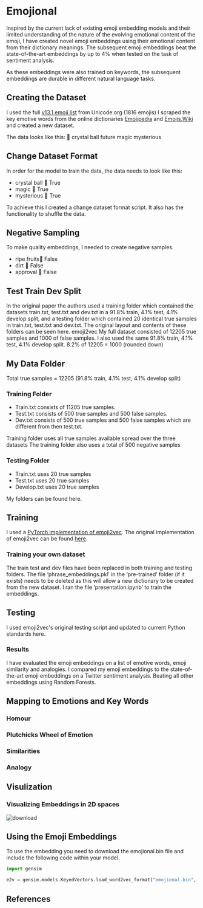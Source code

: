 # Emojional
Inspired by the current lack of existing emoji embedding models and their limited understanding of the nature of the evolving emotional content of the emoji, I have created novel emoji embeddings using their emotional content from their dictionary meanings. The subsequent emoji embeddings beat the state-of-the-art embeddings by up to 4% when tested on the task of sentiment analysis. 

As these embeddings were also trained on keywords, the subsequent embeddings are durable in different natural language tasks. 

## Creating the Dataset

I used the full [v13.1 emoji list](https://unicode.org/emoji/charts/full-emoji-list.html) from Unicode.org (1816 emojis)
I scraped the key emotive words from the online dictionaries [Emojipedia](https://emojipedia.org) and [Emojis.Wiki](https://emojis.wiki) and created a new dataset. 

The data looks like this:
🔮	crystal ball	future	magic	mysterious

## Change Dataset Format

In order for the model to train the data, the data needs to look like this:

* crystal ball	🔮	True
* magic	🔮	True
* mysterious	🔮	True

To achieve this I created a change dataset format script. It also has the functionality to shuffle the data.

## Negative Sampling

To make quality embeddings, I needed to create negative samples.

* ripe fruits🔮	False
* dirt	🔮	False
* approval	🔮	False

## Test Train Dev Split

In the original paper the authors used a training folder which contained the datasets train.txt, test.txt and dev.txt in a 91.8% train, 4.1% test, 4.1% develop split, and a testing folder which contained 20 identical true samples in train.txt, test.txt and dev.txt. The original layout and contents of these folders can be seen here. emoji2vec 
My full dataset consisted of 12205 true samples and 1000 of false samples. I also used the same 91.8% train, 4.1% test, 4.1% develop split.
8.2% of 12205 = 1000 (rounded down)

## My Data Folder

Total true samples = 12205
(91.8% train, 4.1% test, 4.1% develop split)

### Training Folder

* Train.txt consists of 11205 true samples.
* Test.txt consists of 500 true samples and 500 false samples.
* Dev.txt consists of 500 true samples and 500 false samples which are different from then test.txt.

Training folder uses all true samples available spread over the three datasets
The training folder also uses a total of 500 negative samples

### Testing Folder

* Train.txt uses 20 true samples
* Test.txt uses 20 true samples
* Develop.txt uses 20 true samples

My folders can be found here.

## Training

I used a [PyTorch implementation of emoji2vec](https://github.com/pwiercinski/emoji2vec_pytorch). The original implementation of emoji2vec can be found [here](https://github.com/uclnlp/emoji2vec). 

### Training your own dataset
The train test and dev files have been replaced in both training and testing folders. The file ‘phrase_embeddings.pkl’ in the ‘pre-trained’ folder (if it exists) needs to be deleted as this will allow a new dictionary to be created from the new dataset. I ran the file ‘presentation.ipynb’ to train the embeddings.

## Testing
I used emoji2vec's original testing script and updated to current Python standards here.

### Results
I have evaluated the emoji embeddings on a list of emotive words, emoji similarity and analogies.
I compared my emoji embeddings to the state-of-the-art emoji embeddings on a Twitter sentiment analysis. Beating all other embeddings using Random Forests. 


## Mapping to Emotions and Key Words


### Homour

### Plutchicks Wheel of Emotion

### Similarities

### Analogy
## Visulization

### Visualizing Embeddings in 2D spaces
![download](https://user-images.githubusercontent.com/53048127/117536197-93685700-aff1-11eb-80ae-6bc98a5a8bb4.png)

## Using the Emoji Embeddings

To use the embedding you need to download the emojional.bin file and include the following code within your model.
```python
import gensim

e2v = gensim.models.KeyedVectors.load_word2vec_format("emojional.bin", binary=True)
```

## References

